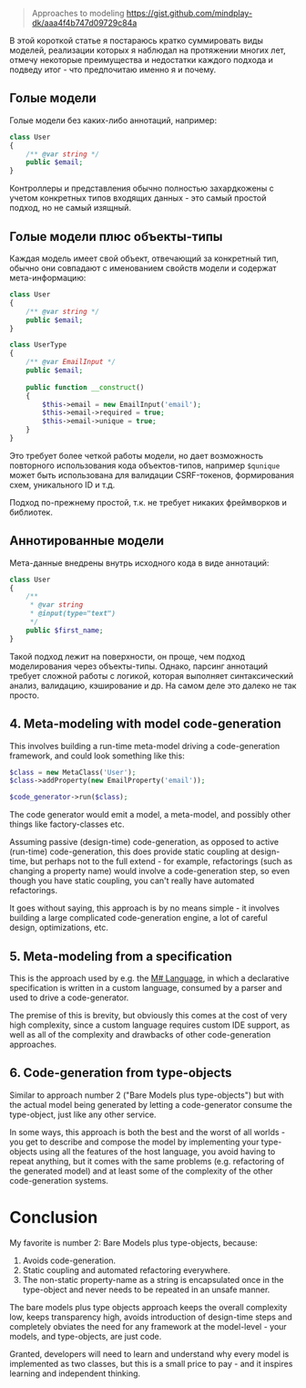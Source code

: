 >Approaches to modeling
https://gist.github.com/mindplay-dk/aaa4f4b747d09729c84a

В этой короткой статье я постараюсь кратко суммировать виды моделей, реализации которых я наблюдал на протяжении многих лет, отмечу некоторые преимущества и недостатки каждого подхода и подведу итог - что предпочитаю именно я и почему.

## Голые модели

Голые модели без каких-либо аннотаций, например:

```php
class User
{
    /** @var string */
    public $email;
}
```

Контроллеры и представления обычно полностью захардкожены с учетом конкретных типов входящих данных - это самый простой подход, но не самый изящный.

## Голые модели плюс объекты-типы

Каждая модель имеет свой объект, отвечающий за конкретный тип, обычно они совпадают с именованием свойств модели и содержат мета-информацию:

```php
class User
{
    /** @var string */
    public $email;
}

class UserType
{
    /** @var EmailInput */
    public $email;
    
    public function __construct()
    {
        $this->email = new EmailInput('email');
        $this->email->required = true;
        $this->email->unique = true;
    }
}
```

Это требует более четкой работы модели, но дает возможность повторного использования кода объектов-типов, например `$qunique` может быть использована для валидации CSRF-токенов, формирования схем, уникального ID и т.д.

Подход по-прежнему простой, т.к. не требует никаких фреймворков и библиотек.

## Аннотированные модели

Мета-данные внедрены внутрь исходного кода в виде аннотаций:

```php
class User
{
    /**
     * @var string
     * @input(type="text")
     */
    public $first_name;
}
```

Такой подход лежит на поверхности, он проще, чем подход моделирования через объекты-типы. Однако, парсинг аннотаций требует сложной работы с логикой, которая выполняет синтаксический анализ, валидацию, кэширование и др. На самом деле это далеко не так просто.

## 4. Meta-modeling with model code-generation

This involves building a run-time meta-model driving a code-generation framework, and could look something like this:

```php
$class = new MetaClass('User');
$class->addProperty(new EmailProperty('email'));

$code_generator->run($class);
```

The code generator would emit a model, a meta-model, and possibly other things like factory-classes etc.

Assuming passive (design-time) code-generation, as opposed to active (run-time) code-generation, this does provide static coupling at design-time, but perhaps not to the full extend - for example, refactorings (such as changing a property name) would involve a code-generation step, so even though you have static coupling, you can't really have automated refactorings.

It goes without saying, this approach is by no means simple - it involves building a large complicated code-generation engine, a lot of careful design, optimizations, etc.

## 5. Meta-modeling from a specification

This is the approach used by e.g. the [M# Language](http://www.msharp.co.uk/), in which a declarative specification is written in a custom language, consumed by a parser and used to drive a code-generator.

The premise of this is brevity, but obviously this comes at the cost of very high complexity, since a custom language requires custom IDE support, as well as all of the complexity and drawbacks of other code-generation approaches.

## 6. Code-generation from type-objects

Similar to approach number 2 ("Bare Models plus type-objects") but with the actual model being generated by letting a code-generator consume the type-object, just like any other service.

In some ways, this approach is both the best and the worst of all worlds - you get to describe and compose the model by implementing your type-objects using all the features of the host language, you avoid having to repeat anything, but it comes with the same problems (e.g. refactoring of the generated model) and at least
some of the complexity of the other code-generation systems.

# Conclusion

My favorite is number 2: Bare Models plus type-objects, because:

1. Avoids code-generation.
2. Static coupling and automated refactoring everywhere.
3. The non-static property-name as a string is encapsulated once in the type-object and never needs to be repeated in an unsafe manner.

The bare models plus type objects approach keeps the overall complexity low, keeps transparency high, avoids introduction of design-time steps
and completely obviates the need for any framework at the model-level - your models, and type-objects, are just code.

Granted, developers will need to learn and understand why every model is implemented as two classes, but this is a small price to pay - and it inspires learning and independent thinking.